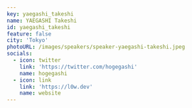 ```yaml
---
key: yaegashi_takeshi
name: YAEGASHI Takeshi
id: yaegashi_takeshi
feature: false
city: 'Tokyo'
photoURL: /images/speakers/speaker-yaegashi-takeshi.jpeg
socials:
  - icon: twitter
    link: 'https://twitter.com/hogegashi'
    name: hogegashi
  - icon: link
    link: 'https://l0w.dev'
    name: website
---
```

